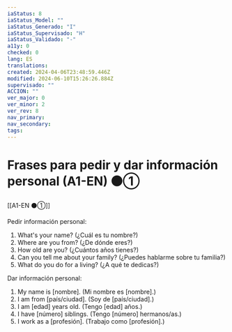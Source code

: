 ```yaml
---
iaStatus: 8
iaStatus_Model: ""
iaStatus_Generado: "I"
iaStatus_Supervisado: "H"
iaStatus_Validado: "-"
a11y: 0
checked: 0
lang: ES
translations: 
created: 2024-04-06T23:48:59.446Z
modified: 2024-06-10T15:26:26.884Z
supervisado: ""
ACCION: ""
ver_major: 0
ver_minor: 2
ver_rev: 8
nav_primary: 
nav_secondary: 
tags:
---
```

# Frases para pedir y dar información personal (A1-EN) ⚫①

[[A1-EN ⚫①]]

Pedir información personal:
1. What's your name? (¿Cuál es tu nombre?)
2. Where are you from? (¿De dónde eres?)
3. How old are you? (¿Cuántos años tienes?)
4. Can you tell me about your family? (¿Puedes hablarme sobre tu familia?)
5. What do you do for a living? (¿A qué te dedicas?)

Dar información personal:
1. My name is [nombre]. (Mi nombre es [nombre].)
2. I am from [país/ciudad]. (Soy de [país/ciudad].)
3. I am [edad] years old. (Tengo [edad] años.)
4. I have [número] siblings. (Tengo [número] hermanos/as.)
5. I work as a [profesión]. (Trabajo como [profesión].)
